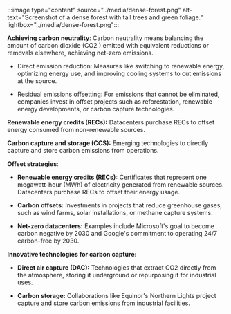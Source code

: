 :::image type="content" source="../media/dense-forest.png" alt-text="Screenshot of a dense forest with tall trees and green foliage." lightbox="../media/dense-forest.png":::

**Achieving carbon neutrality**: Carbon neutrality means balancing the amount of carbon dioxide (CO2 ) emitted with equivalent reductions or removals elsewhere, achieving net-zero emissions.

- Direct emission reduction: Measures like switching to renewable energy, optimizing energy use, and improving cooling systems to cut emissions at the source. 

- Residual emissions offsetting: For emissions that cannot be eliminated, companies invest in offset projects such as reforestation, renewable energy developments, or carbon capture technologies.

**Renewable energy credits (RECs):** Datacenters purchase RECs to offset energy consumed from non-renewable sources.

**Carbon capture and storage (CCS):** Emerging technologies to directly capture and store carbon emissions from operations.

**Offset strategies**:

- **Renewable energy credits (RECs):** Certificates that represent one megawatt-hour (MWh) of electricity generated from renewable sources. Datacenters purchase RECs to offset their energy usage.

- **Carbon offsets:** Investments in projects that reduce greenhouse gases, such as wind farms, solar installations, or methane capture systems.

- **Net-zero datacenters:** Examples include Microsoft's goal to become carbon negative by 2030 and Google's commitment to operating 24/7 carbon-free by 2030.

**Innovative technologies for carbon capture:**

- **Direct air capture (DAC):** Technologies that extract CO2 directly from the atmosphere, storing it underground or repurposing it for industrial uses.

- **Carbon storage:** Collaborations like Equinor's Northern Lights project capture and store carbon emissions from industrial facilities.